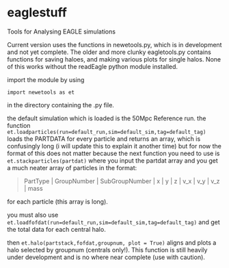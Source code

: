 # eaglestuff
Tools for Analysing EAGLE simulations


Current version uses the functions in newetools.py, which is in development and not yet complete. The older and more clunky eagletools.py contains functions for saving haloes, and making various plots for single halos. None of this works without the readEagle python module installed.

import the module by using
```
import newetools as et
```
in the directory containing the .py file.

the default simulation which is loaded is the 50Mpc Reference run.
the function `et.loadparticles(run=default_run,sim=default_sim,tag=default_tag)` loads the PARTDATA for every particle and returns an array, which is confusingly long (i will update this to explain it another time) but for now the format of this does not matter because the next function you need to use is `et.stackparticles(partdat)` where you input the partdat array and you get a much neater array of particles in the format:
> PartType | GroupNumber | SubGroupNumber | x | y | z | v_x | v_y | v_z | mass 

for each particle (this array is long).

you must also use `et.loadfofdat(run=default_run,sim=default_sim,tag=default_tag)` and get the total data for each central halo.

then `et.halo(partstack,fofdat,groupnum, plot = True)` aligns and plots a halo selected by groupnum (centrals only!). This function is still heavily under development and is no where near complete (use with caution).


